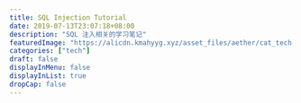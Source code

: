 ```yaml
---
title: SQL Injection Tutorial
date: 2019-07-13T23:07:18+08:00
description: "SQL 注入相关的学习笔记"
featuredImage: "https://alicdn.kmahyyg.xyz/asset_files/aether/cat_tech.webp"
categories: ["tech"]
draft: false
displayInMenu: false
displayInList: true
dropCap: false
---
```


